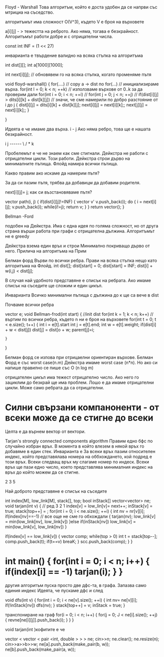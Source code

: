 Floyd - Warshall
Това алгоритъм, който е доста удобен да се напрви със мтрициа на съседство.

алгоритъмът има сложност O(V^3), където V е броя на върховете

a[i][j] - > тежестта на реброто.
Ако няма, тогава е безкрайност.
Алгоритъмът работи добре и с отрицателни числа.

const int INF = (1 << 27)

инварианта е твърдение валидно на всяка стъпка на алгоритъма


int dist[][];
int a[1000][1000];

int next[i][j]; // обновявем го на всяка стъпка, когато променяме пътя

void floyd-warshall()
{
  for(....) // copy a -> dist по
    for(...) //  инициализираме върха.
  for(int l = 0; k < n; ++k) // използваме върхове от 0..k за да проверим дали
    for(int i = 0; i < n; ++i)  //
      for(int j = 0; j < n; ++j) //
        if(dist[i][j] > dits[i][k] + dist[k][j]) // значи, че сме намерили по добро разстояние от i до j
        {
          dist[i][j] = dits[i][k] + dist[k][j];
          next[i][j] = next[i][k];;
          next[j][j] = next[i][k];;
        }    

}

Идеята е че имаме два върха. i - j
Ако няма ребро, това ще е нашата безкрайност.

i      j
*------*
 \    /
   *
   k

Пробелемът е че не знаем как сме стигнали.
Дейкстра не работи с отрицателни цикли. Този работи.
Дейкстра строи дърво на минималните пътища.
Флойд намира всички пътища.

Какво правим ако искаме да намерим пътя?

За да си пазим пътя, трябва да добавицм да добавим родителя.

next[i][j]= j;
как си възстановяваме пътя?

vector<int> path(i, j)
{
  if(dist[i][j]!=INF)
  {
    vector<int> v'
    v.push_back(i);
    do
    {
      i = next[i][j];
      v.push_back(i);
      while(i!=j);
      return v;
    }
  }
  return vector<int>();
}


Bellman -Ford

подобен на Дейкстра. Има с една идея по голяма сложност, но от друга страна върши работа при графи с отрицателна дължина.
Алгоритъмът не е greedy

Дейкстра взема един връх и строи Минимално покриващо дърво от него. Прилича на алгоритъма на Прим

Белман форд
Върви по всички ребра. Прави на всяка стъпка нещо като алгоритъма на Флойд.
int dist[];
dist[start] = 0;
dist[start] = INF;
dist[i] + w(i,j) < dist[j];

В случая най удобното представяне е списък на ребрата.
Ако имаме списък на съседите ще сложим и един цикъл.

Инварианта
Всичко минимални пътища с дължина до к ще са вече в  dist

Почваме всички ребра

vector<Edge> e;
void Bellman-frod(int start)
{
  //init dist
  for(int k = 1; k < n; k++) // въртим по всички ребра, където n ни е броя на върховете
    for(int t = 0; t < e.size(); t++)
    {
        int i = e[t].start
        int j = e[t].end;
        int w = e[t].weight;
        if(dist[i] + w < dist[j])
          dist[j] = dist[o + w;
          parent[j]=i;

    }
}

Белман форд се изпова при отрицаелни ориентиран върхове.
Белман Форд е със worst case(n.m)
Дейкстра имаме worst case (n*n). Но ако си напише правилно се пише със  O (n log m)

отрицателен цикъл има тежест отрицателно число. Ако него го зациклим до безкрай ще има проблем.
Лошо е да имаме отрицателни цикли. Може само ребрата да са отрицателни.

Силни свързани компаноненти - от всеки може да се стигне до всеки
=================
Целта е да върнем вектор от вектори.

Tarjan's strongly connected components algorithm
Правим едно бфс по случайно избран връх. В момента в който влезем в някой връх го добавяме в един стек.
Инварианта е
За всеки връх пазим относителен индекс, който представялава номера на оббхождането, кой подред е този връх. Всеки следващ връх му слагаме номер по индеск. Всеки връх ще пази едно число, което представлява минималния индекс на връх до който можем да се стигне.

2 3 5

Най доброто представяне е списък на съседите

int index[M], low_link[M], stack[], top;
bool inStack[]
vector<vector<int>> ne;
void tarjan(int v)
{
// ред 3           2          1
  index[v] = low_lin[v]= next++;
  inStack[v] = true;
  stack[top++] = ;
  for(int i = 0; i < ne.size(); ++i)
  {
    int nv = nr[v][i];
    if(index[nv]==-1) // все още не сме го обхождали
    {
      tarjan(nv);
      low_link[v] = min(low_link[nv], low_link[v])
    }else if(inStack[nv])
      low_link[v] = min(low_link[v], low_link[nv])
  }

  if(index[v] == low_link[v])
  {
    vector<int> comp;
    while(top > 0)
      int t = stack[top--];
      comp.push_back(t);
      if(t==v) breaK;
  }
  scc.push_back(comp);
  }
}

int main()
{
  for(int i = 0; i < n; i++)
  {
    if(index[i] == -1) tarjan(i);
  }
}
====
другия алгоритъм пуска просто две дфс-та,
в графа. Запазва само единия индекс
Идеята, че пускаме дфс и след

 void dfs(int v)
 {
   for(int i = 0; i < ne[v].size(); ++i)
   {
     int nv= ne[v][i];
     if(!inStack[nv])
     dfs(nv);
    }
    stack[top++] = v;
    inStack = true;
 }


транспониране на граф
 for(i = 0; i < n; i++)
 {
   for(j = 0; J < ne[i].size(); ++j)
   {
     revne[ne[i][j]].push_back(i);
   }
   }
 }



void tarjan(int )кофитите е че

vector < vector < pair <int, double > > > ne;
cin>>n;
ne.clear();
ne.resize(n);
cin>>a>>b>>w;
ne[a].push_back(make_pair(b, w));
ne[b].push_back(make_pair(a, w));
